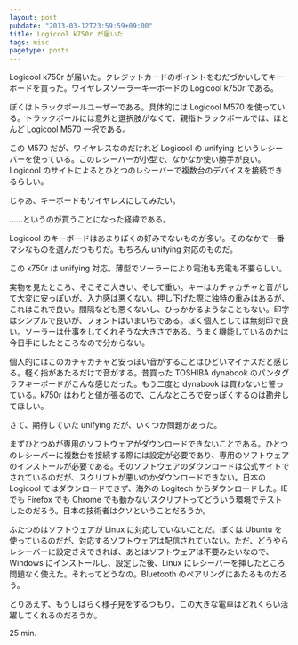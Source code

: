 ```yaml
---
layout: post
pubdate: "2013-03-12T23:59:59+09:00"
title: Logicool k750r が届いた
tags: misc
pagetype: posts
---
```

Logicool k750r が届いた。クレジットカードのポイントをむだづかいしてキーボードを買った。ワイヤレスソーラーキーボードの Logicool k750r である。

ぼくはトラックボールユーザーである。具体的には Logicool M570 を使っている。トラックボールには意外と選択肢がなくて、親指トラックボールでは、ほとんど Logicool M570 一択である。

この M570 だが、ワイヤレスなのだけれど Logicool の unifying というレシーバーを使っている。このレシーバーが小型で、なかなか使い勝手が良い。Logicool のサイトによるとひとつのレシーバーで複数台のデバイスを接続できるらしい。

じゃあ、キーボードもワイヤレスにしてみたい。

……というのが買うことになった経緯である。

Logicool のキーボードはあまりぼくの好みでないものが多い。そのなかで一番マシなものを選んだつもりだ。もちろん unifying 対応のものだ。

この k750r は unifying 対応。薄型でソーラーにより電池も充電も不要らしい。

実物を見たところ、そこそこ大きい、そして重い。キーはカチャカチャと音がして大変に安っぽいが、入力感は悪くない。押し下げた際に独特の重みはあるが、これはこれで良い。間隔なども悪くないし、ひっかかるようなこともない。印字はシンプルで良いが、フォントはいまいちである。ぼく個人としては無刻印で良い。ソーラーは仕事をしてくれそうな大きさである。うまく機能しているのかは今日手にしたところなので分からない。

個人的にはこのカチャカチャと安っぽい音がすることはひどいマイナスだと感じる。軽く指があたるだけで音がする。昔買った TOSHIBA dynabook のパンタグラフキーボードがこんな感じだった。もう二度と dynabook は買わないと誓っている。k750r はわりと値が張るので、こんなところで安っぽくするのは勘弁してほしい。

さて、期待していた unifying だが、いくつか問題があった。

まずひとつめが専用のソフトウェアがダウンロードできないことである。ひとつのレシーバーに複数台を接続する際には設定が必要であり、専用のソフトウェアのインストールが必要である。そのソフトウェアのダウンロードは公式サイトでされているのだが、スクリプトが悪いのかダウンロードできない。日本の Logicool ではダウンロードできず、海外の Logitech からダウンロードした。IE でも Firefox でも Chrome でも動かないスクリプトってどういう環境でテストしたのだろう。日本の技術者はクソということだろうか。

ふたつめはソフトウェアが Linux に対応していないことだ。ぼくは Ubuntu を使っているのだが、対応するソフトウェアは配信されていない。ただ、どうやらレシーバーに設定さえできれば、あとはソフトウェアは不要みたいなので、Windows にインストールし、設定した後、Linux にレシーバーを挿したところ問題なく使えた。それってどうなの。Bluetooth のペアリングにあたるものだろう。

とりあえず、もうしばらく様子見をするつもり。この大きな電卓はどれくらい活躍してくれるのだろうか。

25 min.
